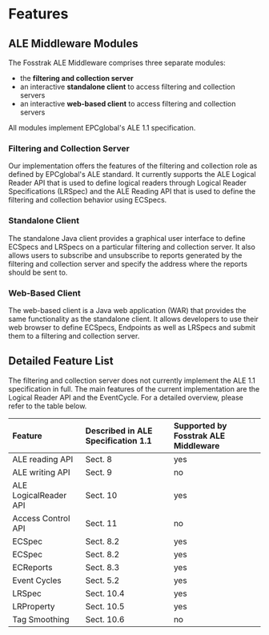 # Features #

## ALE Middleware Modules ##

The Fosstrak ALE Middleware comprises three separate modules:

  * the **filtering and collection server**
  * an interactive **standalone client** to access filtering and collection servers
  * an interactive **web-based client** to access filtering and collection servers

All modules implement EPCglobal's ALE 1.1 specification.

### Filtering and Collection Server ###

Our implementation offers the features of the filtering and collection role as defined by EPCglobal's ALE standard. It currently supports the ALE Logical Reader API that is used to define logical readers through Logical Reader Specifications (LRSpec) and the ALE Reading API that is used to define the filtering and collection behavior using ECSpecs.

### Standalone Client ###

The standalone Java client provides a graphical user interface to define ECSpecs and LRSpecs on a particular filtering and collection server. It also allows users to subscribe and unsubscribe to reports generated by the filtering and collection server and specify the address where the reports should be sent to.

### Web-Based Client ###

The web-based client is a Java web application (WAR) that provides the same functionality as the standalone client. It allows developers to use their web browser to define ECSpecs, Endpoints as well as LRSpecs and submit them to a filtering and collection server.

## Detailed Feature List ##

The filtering and collection server does not currently implement the ALE 1.1 specification in full. The main features of the current implementation are the Logical Reader API and the EventCycle. For a detailed overview, please refer to the table below.

| **Feature** | **Described in ALE Specification 1.1** | **Supported by Fosstrak ALE Middleware** |
|:------------|:---------------------------------------|:-----------------------------------------|
| ALE reading API | Sect. 8 | yes |
| ALE writing API | Sect. 9 | no |
| ALE LogicalReader API | Sect. 10 | yes |
| Access Control API | Sect. 11 | no |
| ECSpec  | Sect. 8.2 | yes |
| ECSpec | Sect. 8.2 | yes |
| ECReports | Sect. 8.3 | yes |
| Event Cycles | Sect. 5.2 | yes |
| LRSpec | Sect. 10.4 | yes |
| LRProperty | Sect. 10.5 | yes |
| Tag Smoothing | Sect. 10.6 | no |